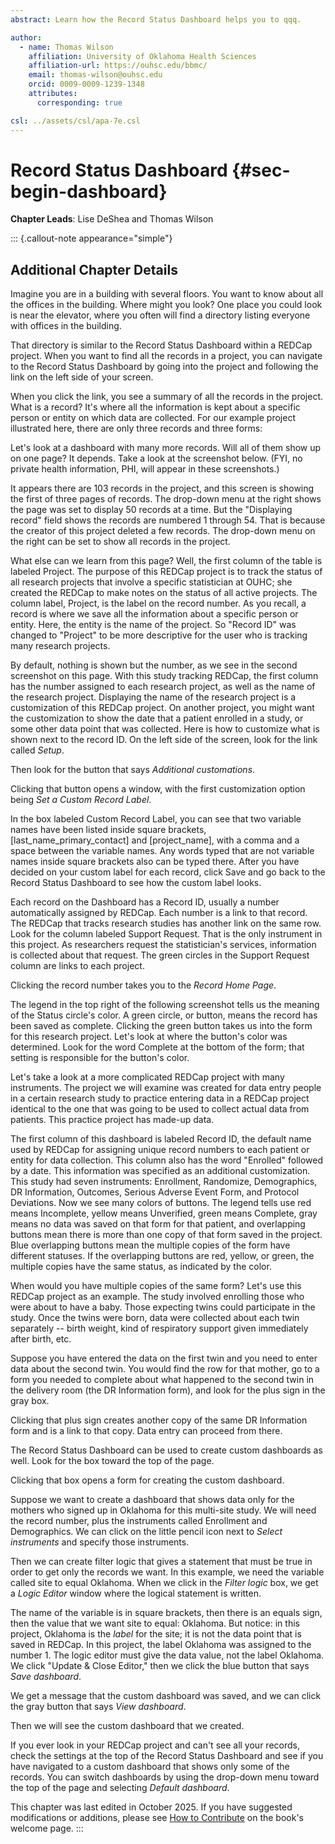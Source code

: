 ```yaml
---
abstract: Learn how the Record Status Dashboard helps you to qqq.

author:
  - name: Thomas Wilson
    affiliation: University of Oklahoma Health Sciences
    affiliation-url: https://ouhsc.edu/bbmc/
    email: thomas-wilson@ouhsc.edu
    orcid: 0009-0009-1239-1348
    attributes:
      corresponding: true

csl: ../assets/csl/apa-7e.csl
---
```


# Record Status Dashboard {#sec-begin-dashboard}

**Chapter Leads**: Lise DeShea and Thomas Wilson

::: {.callout-note appearance="simple"}

## Additional Chapter Details

Imagine you are in a building with several floors. You want to know about all the offices
in the building. Where might you look? One place you could look is near the elevator, where
you often will find a directory listing everyone with offices in the building.

That directory is similar to the Record Status Dashboard within a REDCap project.
When you want to find all the records in a project, you can navigate to the Record
Status Dashboard by going into the project and following the link on the left side of your screen.

<!--put dashboard.jpg here-->

When you click the link, you see a summary of all the records in the project.
What is a record? It's where all the information is kept about a specific person
or entity on which data are collected. For our
example project illustrated here, there are only three records and three forms:

<!--put dashboard-2.jpg here-->

Let's look at a dashboard with many more records. Will all of them show up on one page?
It depends. Take a look at the screenshot below. (FYI, no private health information, PHI,
will appear in these screenshots.)

<!--put dashboard-3.jpg here-->

It appears there are 103 records in the project, and this screen is showing the first of
three pages of records. The drop-down menu at the right shows the page was set
to display 50 records at a time. But the "Displaying record" field shows the records
are numbered 1 through 54. That is because the creator of this project deleted a few records.
The drop-down menu on the right can be set to show all records in the project.

What else can we learn from this page? Well, the first column of the table is labeled Project.
The purpose of this REDCap project is to track the status of all research projects that
involve a specific statistician at OUHC; she created the REDCap to make notes on the
status of all active projects. The column label, Project, is the label on the record
number. As you recall, a record is where we save all the information about a specific
person or entity. Here, the entity is the name of the project. So "Record ID" was changed
to "Project" to be more descriptive for the user who is tracking many research projects.

By default, nothing is shown but the number, as we see in the second
screenshot on this page. With this study tracking REDCap, the first column
has the number assigned to each research project, as well as the name of the
research project. Displaying the name of the research project is a
customization of this REDCap project. On another project, you might want the
customization to show the date that a patient enrolled in a study, or some other
data point that was collected. Here is how to customize what is shown next to the
record ID. On the left side of the screen, look for the link called *Setup*.

<!--put setup.jpg here-->

Then look for the button that says *Additional customations*.

<!--put customization.jpg here-->

Clicking that button opens a window, with the first customization option being
*Set a Custom Record Label*.

<!--put customization-2.jpg here-->

In the box labeled Custom Record Label, you can see that two variable names have
been listed inside square brackets, [last_name_primary_contact] and [project_name], with a comma
and a space between the variable names. Any words typed that are not variable names
inside square brackets also can be typed there. After you have decided on your custom label
for each record, click Save and go back to the Record Status Dashboard to see how
the custom label looks.

Each record on the Dashboard has a Record ID, usually a number automatically assigned
by REDCap. Each number is a link to that record. The REDCap that tracks research studies
has another link on the same row. Look for the column labeled
Support Request. That is the only instrument in this project. As researchers request
the statistician's services, information is collected about that request. The green
circles in the Support Request column are links to each project.

Clicking the record number takes you to the *Record Home Page*.

<!--put record-home-page.jpg here-->

The legend in the top
right of the following screenshot tells us the meaning of the Status circle's color. A green
circle, or button, means the record has been saved as complete. Clicking the green button
takes us into the form for this research project. Let's look at where the button's color was
determined. Look for the word Complete at the bottom of the form; that setting is responsible
for the button's color.

<!--put complete.jpg here-->

Let's take a look at a more complicated REDCap project with many instruments. The
project we will examine was created for data entry people in a certain research study
to practice entering data in a REDCap project identical to the one that was going
to be used to collect actual data from patients. This practice project has made-up data.

<!--put dashboard-4.jpg here-->

The first column of this dashboard is labeled Record ID, the default name used by REDCap
for assigning unique record numbers to each patient or entity for data collection.
This column also has the word "Enrolled" followed by a date. This information was
specified as an additional customization. This study had seven instruments: Enrollment,
Randomize, Demographics, DR Information, Outcomes, Serious Adverse Event Form, and
Protocol Deviations. Now we see many colors of buttons. The legend tells use red means Incomplete,
yellow means Unverified, green means Complete, gray means no data was saved on that form
for that patient, and overlapping buttons mean there is more than one copy of that form
saved in the project. Blue overlapping buttons mean the multiple copies of the form
have different statuses. If the overlapping buttons are red, yellow, or green, the multiple
copies have the same status, as indicated by the color.

When would you have multiple copies of the same form? Let's use this REDCap project
as an example. The study involved enrolling those who were about to have a baby.
Those expecting twins could participate in the study. Once the twins were born,
data were collected about each twin separately -- birth weight, kind of respiratory support
given immediately after birth, etc.

Suppose you have entered the data on the first twin and you need to enter data about
the second twin. You would find the row for that mother, go to a form you needed to complete
about what happened to the second twin in the delivery room (the DR Information form), and look
for the plus sign in the gray box.

<!--put plus-sign.jpg here-->

Clicking that plus sign creates another copy of the same DR Information form and is a link
to that copy. Data entry can proceed from there.

The Record Status Dashboard can be used to create custom dashboards as well. Look
for the box toward the top of the page.

<!--put custom-dashboard-1.jpg here-->

Clicking that box opens a form for creating the custom dashboard.

<!--put custom-dashboard-2.jpg here-->

Suppose we want to create a dashboard that shows data only for the mothers who
signed up in Oklahoma for this multi-site study. We will need the record number,
plus the instruments called Enrollment and Demographics. We can click on the little
pencil icon next to *Select instruments* and specify those instruments.

<!--put select-instruments.jpg here-->

Then we can create filter logic that gives a statement that must be true in order
to get only the records we want. In this example, we need the variable called site to
equal Oklahoma. When we click in the *Filter logic* box, we get a *Logic Editor* window where the logical
statement is written.

<!--put logic-editor.jpg here-->

The name of the variable is in square brackets, then there is an equals sign, then the
value that we want site to equal: Oklahoma. But notice: in this project, Oklahoma is the *label*
for the site; it is not the data point that is saved in REDCap.  In this project,
the label Oklahoma was assigned to the number 1. The logic editor must give the data
value, not the label Oklahoma. We click "Update & Close Editor," then we
click the blue button that says *Save dashboard*.

<!--put custom-dashboard-3.jpg here-->

We get a message that the custom dashboard was saved, and we can click the gray button
that says *View dashboard*.

<!--put successfully-saved.jpg here-->

Then we will see the custom dashboard that we created.

<!--put oklahoma-mothers.jpg here-->

If you ever look in your REDCap project and can't see all your records, check the settings
at the top of the Record Status Dashboard and see if you have navigated to a custom
dashboard that shows only some of the records. You can switch dashboards by using the drop-down
menu toward the top of the page and selecting *Default dashboard*.

<!--put default-dashboard.jpg here-->


This chapter was last edited in October 2025.
If you have suggested modifications or additions, please see [How to Contribute](../index.qmd#sec-welcome-contribute) on the book's welcome page.
:::
